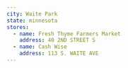 ```yaml
---
city: Waite Park
state: minnesota
stores:
  - name: Fresh Thyme Farmers Market
    address: 40 2ND STREET S
  - name: Cash Wise
    address: 113 S. WAITE AVE
---
```

